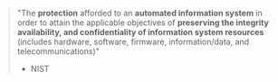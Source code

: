 
> "The **protection** afforded to an **automated information system** in order to attain the applicable objectives of **preserving the integrity availability, and confidentiality of information system resources** (includes hardware, software, firmware, information/data, and telecommunications)"
> - NIST

